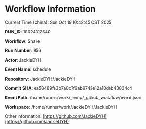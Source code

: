 # Workflow Information

Current Time (China): Sun Oct 19 10:42:45 CST 2025  

**RUN_ID**: 18624312540  

**Workflow**: Snake  

**Run Number**: 856  

**Actor**: JackieDYH  

**Event Name**: schedule  

**Repository**: JackieDYH/JackieDYH  

**Commit SHA**: ea58489fe3b7a0c7f9ab9742e12a10deb43834c4  

**Event Path**: /home/runner/work/_temp/_github_workflow/event.json  

**Workspace**: /home/runner/work/JackieDYH/JackieDYH  

Other information: [https://github.com/JackieDYH](https://github.com/JackieDYH)
